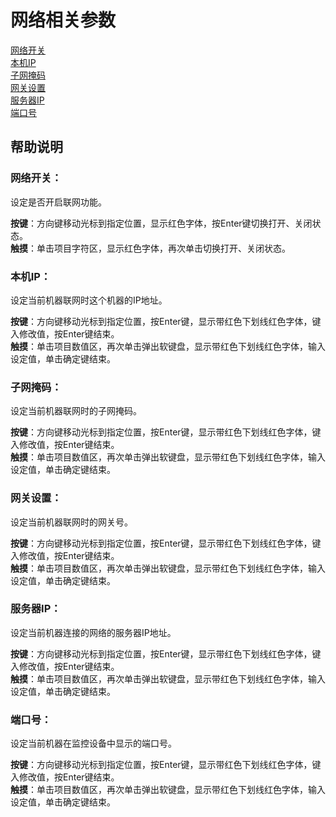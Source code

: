 # 网络相关参数

[网络开关](wang-luo-xiang-guan-can-shu.md#wang-luo-kai-guan)   
[本机IP](wang-luo-xiang-guan-can-shu.md#ben-ji-ip)   
[子网掩码](wang-luo-xiang-guan-can-shu.md#zi-wang-yan-ma)   
[网关设置](wang-luo-xiang-guan-can-shu.md#wang-guan-she-zhi)   
[服务器IP](wang-luo-xiang-guan-can-shu.md#fu-wu-qi-ip)   
[端口号](wang-luo-xiang-guan-can-shu.md#duan-kou-hao)

## 帮助说明

### **网络开关：**

设定是否开启联网功能。

**按键**：方向键移动光标到指定位置，显示红色字体，按Enter键切换打开、关闭状态。  
**触摸**：单击项目字符区，显示红色字体，再次单击切换打开、关闭状态。

### **本机IP：**

设定当前机器联网时这个机器的IP地址。

**按键**：方向键移动光标到指定位置，按Enter键，显示带红色下划线红色字体，键入修改值，按Enter键结束。  
**触摸**：单击项目数值区，再次单击弹出软键盘，显示带红色下划线红色字体，输入设定值，单击确定键结束。

### **子网掩码：**

设定当前机器联网时的子网掩码。

**按键**：方向键移动光标到指定位置，按Enter键，显示带红色下划线红色字体，键入修改值，按Enter键结束。  
**触摸**：单击项目数值区，再次单击弹出软键盘，显示带红色下划线红色字体，输入设定值，单击确定键结束。

### **网关设置：**

设定当前机器联网时的网关号。

**按键**：方向键移动光标到指定位置，按Enter键，显示带红色下划线红色字体，键入修改值，按Enter键结束。  
**触摸**：单击项目数值区，再次单击弹出软键盘，显示带红色下划线红色字体，输入设定值，单击确定键结束。

### **服务器IP：**

设定当前机器连接的网络的服务器IP地址。

**按键**：方向键移动光标到指定位置，按Enter键，显示带红色下划线红色字体，键入修改值，按Enter键结束。  
**触摸**：单击项目数值区，再次单击弹出软键盘，显示带红色下划线红色字体，输入设定值，单击确定键结束。

### **端口号：**

设定当前机器在监控设备中显示的端口号。

**按键**：方向键移动光标到指定位置，按Enter键，显示带红色下划线红色字体，键入修改值，按Enter键结束。  
**触摸**：单击项目数值区，再次单击弹出软键盘，显示带红色下划线红色字体，输入设定值，单击确定键结束。

